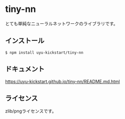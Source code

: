 # tiny-nn

とても単純なニューラルネットワークのライブラリです。

## インストール

```
$ npm install uyu-kickstart/tiny-nn
```

## ドキュメント

<https://uyu-kickstart.github.io/tiny-nn/README.md.html>

## ライセンス

zlib/pngライセンスです。

